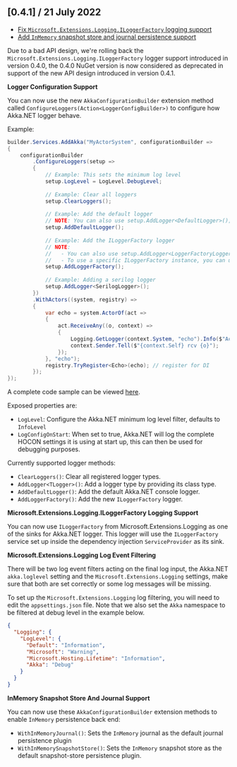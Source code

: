 ## [0.4.1] / 21 July 2022
- [Fix `Microsoft.Extensions.Logging.ILoggerFactory` logging support](https://github.com/akkadotnet/Akka.Hosting/pull/81)
- [Add `InMemory` snapshot store and journal persistence support](https://github.com/akkadotnet/Akka.Hosting/pull/84)

Due to a bad API design, we're rolling back the `Microsoft.Extensions.Logging.ILoggerFactory` logger support introduced in version 0.4.0, the 0.4.0 NuGet version is now considered as deprecated in support of the new API design introduced in version 0.4.1.

__Logger Configuration Support__

You can now use the new `AkkaConfigurationBuilder` extension method called `ConfigureLoggers(Action<LoggerConfigBuilder>)` to configure how Akka.NET logger behave.

Example:
```csharp
builder.Services.AddAkka("MyActorSystem", configurationBuilder =>
{
    configurationBuilder
        .ConfigureLoggers(setup =>
        {
            // Example: This sets the minimum log level
            setup.LogLevel = LogLevel.DebugLevel;
            
            // Example: Clear all loggers
            setup.ClearLoggers();
            
            // Example: Add the default logger
            // NOTE: You can also use setup.AddLogger<DefaultLogger>();
            setup.AddDefaultLogger();
            
            // Example: Add the ILoggerFactory logger
            // NOTE:
            //   - You can also use setup.AddLogger<LoggerFactoryLogger>();
            //   - To use a specific ILoggerFactory instance, you can use setup.AddLoggerFactory(myILoggerFactory);
            setup.AddLoggerFactory();
            
            // Example: Adding a serilog logger
            setup.AddLogger<SerilogLogger>();
        })
        .WithActors((system, registry) =>
        {
            var echo = system.ActorOf(act =>
            {
                act.ReceiveAny((o, context) =>
                {
                    Logging.GetLogger(context.System, "echo").Info($"Actor received {o}");
                    context.Sender.Tell($"{context.Self} rcv {o}");
                });
            }, "echo");
            registry.TryRegister<Echo>(echo); // register for DI
        });
});
```

A complete code sample can be viewed [here](https://github.com/akkadotnet/Akka.Hosting/tree/dev/src/Examples/Akka.Hosting.LoggingDemo).

Exposed properties are:
- `LogLevel`: Configure the Akka.NET minimum log level filter, defaults to `InfoLevel`
- `LogConfigOnStart`: When set to true, Akka.NET will log the complete HOCON settings it is using at start up, this can then be used for debugging purposes.

Currently supported logger methods:
- `ClearLoggers()`: Clear all registered logger types.
- `AddLogger<TLogger>()`: Add a logger type by providing its class type.
- `AddDefaultLogger()`: Add the default Akka.NET console logger.
- `AddLoggerFactory()`: Add the new `ILoggerFactory` logger.

__Microsoft.Extensions.Logging.ILoggerFactory Logging Support__

You can now use `ILoggerFactory` from Microsoft.Extensions.Logging as one of the sinks for Akka.NET logger. This logger will use the `ILoggerFactory` service set up inside the dependency injection `ServiceProvider` as its sink.

__Microsoft.Extensions.Logging Log Event Filtering__

There will be two log event filters acting on the final log input, the Akka.NET `akka.loglevel` setting and the `Microsoft.Extensions.Logging` settings, make sure that both are set correctly or some log messages will be missing.

To set up the `Microsoft.Extensions.Logging` log filtering, you will need to edit the `appsettings.json` file. Note that we also set the `Akka` namespace to be filtered at debug level in the example below.

```json
{
  "Logging": {
    "LogLevel": {
      "Default": "Information",
      "Microsoft": "Warning",
      "Microsoft.Hosting.Lifetime": "Information",
      "Akka": "Debug"
    }
  }
}
```

__InMemory Snapshot Store And Journal Support__

You can now use these `AkkaConfigurationBuilder` extension methods to enable `InMemory` persistence back end:
- `WithInMemoryJournal()`: Sets the `InMemory` journal as the default journal persistence plugin
- `WithInMemorySnapshotStore()`: Sets the `InMemory` snapshot store as the default snapshot-store persistence plugin.